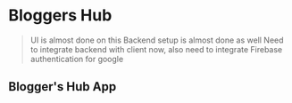 # Bloggers Hub

> UI is almost done on this
> Backend setup is almost done as well
> Need to integrate backend with client now, also need to integrate Firebase authentication for google

## Blogger's Hub App
